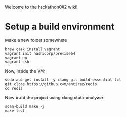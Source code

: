 Welcome to the hackathon002 wiki!

# Setup a build environment

Make a new folder somewhere

    brew cask install vagrant
    vagrant init hashicorp/precise64
    vagrant up
    vagrant ssh

Now, inside the VM:

    sudo apt-get install -y clang git build-essential tcl
    git clone https://github.com/antirez/redis
    cd redis

Now build the project using clang static analyzer:

    scan-build make -j
    make test


